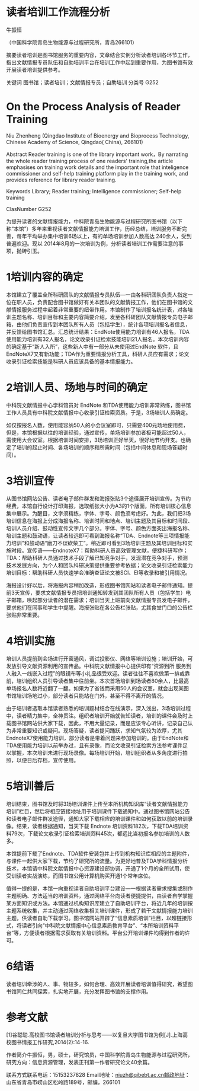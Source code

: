 # 读者培训工作流程分析

牛振恒

（中国科学院青岛生物能源与过程研究所，青岛266101）

摘要读者培训是图书馆服务的重要内容，文章结合实例分析读者培训各环节工作，指出文献情报专员队伍和自助培训平台在培训工作中起到重要作用，为图书馆有效开展读者培训提供参考。

关键词 图书馆；读者培训；文献情报专员；自助培训 分类号 G252

# On the Process Analysis of Reader Training

Niu Zhenheng (Qingdao Institute of Bioenergy and Bioprocess Technology, Chinese Academy of Science, Qingdao( China), 266101)

Abstract Reader training is one of the library important work，By narrating the whole reader training process of one readers' training,the article emphasises on training work details and the important role that inteligence commissioner and self-help training platform play in the training work, and provides reference for library reader training.

Keywords Library; Reader training; Intelligence commissioner; Self-help training

ClasNumber G252

为提升读者的文献情报能力，中科院青岛生物能源与过程研究所图书馆（以下称“本馆”）多年来重视读者文献情报能力培训工作，历经总结，培训服务不断完善，每年平均举办集中培训6场以上，有的单场培训参加人数高达 240余人，受到普遍欢迎。现以 2014年8月的一次培训为例，分析读者培训工作需要注意的事项，抛砖引玉。

# 1培训内容的确定

本馆建立了覆盖全所科研团队的文献情报专员队伍—一由各科研团队负责人指定一位在职人员，负责配合图书馆做好有关本团队的文献情报工作，他们在图书馆的文献情报服务过程中起着非常重要的纽带作用。本馆制作了培训报名统计表，对各培训主题名称、培训目标和主要内容简要介绍，发至各科研团队文献情报专员电子邮箱，由他们负责宣传到本团队所有人员（包括学生），统计各项培训报名者信息，并反馈给图书馆汇总。汇总统计结果：EndNote使用能力培训有46人报名，TDA使用能力培训有32人报名，论文收录引证检索技能培训21人报名。本次培训内容的确定基于“新人入所”，这些新人中有一部分从未使用过EndNote 软件，且EndNoteX7又有新功能；TDA作为重要情报分析工具，科研人员应有需求；论文收录引证检索技能是科研人员应该具备的基本情报能力。

# 2培训人员、场地与时间的确定

中科院文献情报中心学科馆员对 EndNote 和TDA使用能力培训非常熟练，图书馆工作人员具有中科院文献情报中心收录引证检索资质。于是，3场培训人员确定。

如仅按报名人数，使用能容纳50人的小会议室即可，只需要400元场地使用费，但是，本馆根据以往的培训经验，通过宣传，单场培训参加者极可能超过50人，需使用大会议室。根据培训时间安排，3场培训正好半天，很好地节约开支。也确定了培训的起止时间、各场培训的顺序和所需时间（包括中间休息和现场答疑时间）。

# 3培训宣传

从图书馆网站公告、读者电子邮件群发和海报张贴3个途径展开培训宣传。为节约经费，本馆自行设计打印海报，选取纸张大小为A3的1个版面，所有培训核心信息集中展示。为醒目，文字须精练，字体、字号、颜色须考虑好。为此，我们把3场培训信息在海报上分成海报名称、培训时间和地点、培训主题及其目标和时间段、培训人员介绍、鼓动性宣传文字几个部分。字体、字号、颜色方面突出海报名称、培训主题和鼓动语，让读者较远即可看到海报名称“TDA、Endnote等三项情报能力培训”和鼓动语“磨刀不误砍柴工”。稍近即可看到3场培训主题及其培训目标和实施时段。宣传语——EndnoteX7：帮助科研人员高效管理文献，便捷科研写作；TDA：帮助科研人员通过技术手段了解已知竞争对手，发现潜在竞争对手，预测技术发展方向，为个人和团队科研决策提供重要参考依据；论文收录引证检索能力培训目标：帮助科研人员快速学会准确查证论文被SCI、EI等收录和被引用情况。

海报设计好以后，将海报内容稍加改造，形成图书馆网站和读者电子邮件通知。提前3天宣传，要求文献情报专员把培训通知转发到其团队所有人员（包括学生）电子邮箱，唤起部分读者的潜在需求；培训当天上班前向文献情报专员发电子邮件，要求他们在同事和学生中提醒。海报张贴在各公告栏张贴，尤其食堂门口的公告栏张贴非常重要。

# 4培训实施

培训人员提前到会场进行开窗通风，调试投影仪、网络等培训设施；培训开始，可发放引导文献资源利用的宣传品。中科院文献情报中心提供印有“资源到所 服务到人融入一线嵌入过程”的眼镜布等小礼品很受欢迎。读者往往不喜欢做第一排或靠前，培训组织人员引导读者集中往前坐。本次首场培训到场读者80余人，比最高单场报名人数将近翻了一翻。如果为了省钱而采用50人的会议室，就会出现某图书馆培训场地过小，部分读者只能站在门外，甚至不得不离开的情况。

由于培训者选取本馆读者熟悉的培训题材结合在线演示，深入浅出，3场培训过程中，读者精力集中，全神贯注。组织者培训开始就告知读者，培训的课件会及时上载图书馆网站供大家下载，因此，不用大量记录，而是应该专心听讲，记录自己认为非常重要知识或疑问。现场答疑，读者提问踊跃，求知气氛较为浓厚，尤其EndnoteX7使用能力培训，部分读者是带着问题来参加培训的。由于EndNote和TDA使用能力培训以前举办过，且有录像，而论文收录引证检索方法参考课件足以掌握，本次培训未进行现场录像。每场培训开始，培训组织者从多角度进行拍照，以便日后存档，宣传使用。

# 5培训善后

培训结束，图书馆及时将3场培训课件上传至本所机构知识库“读者文献情报能力培训”栏目，然后将相应链接地址用于培训课件下载通知中。通过图书馆网站公告和读者电子邮件群发途径，通知大家下载相应的培训课件和如何获取以前的培训录像。结果，读者根据通知，当天下载 Endnote 培训资料182次，下载TDA培训资料79次，下载论文收录引证检索培训资料45次，都远比当初报名参加培训的人数多。

本馆提前下载了Endnote、TDA软件安装包并上传到机构知识库相应的主题附件，与课件一起供大家下载，节约了研究所的流量。为更好地普及TDA学科情报分析技术，本馆请中科院文献情报中心资源建设部协调，开通了1个月的全所试用，使受训读者实战演练，而图书馆公用计算机购买开通1个常年席位。

值得一提的是，本馆一向重视读者自助培训平台建设—一根据读者需求搜集或制作主题明确、方法适当的培训资料，通过网络平台向读者便捷提供，由读者自学掌握某方面知识或方法。本馆通过机构知识库建立了自助培训平台，将近几年的培训按主题系统收集，并主动通过网络收集相关培训课件，形成了若干文献情报能力培训主题，供读者自助下载学习。图书馆网站开辟了“信息素质培训”栏目，以超链接形式，将读者引向“中科院文献情报中心信息素质教育平台”、“本所培训资料平台”等，方便读者根据需求获取有关培训资料。平台公开培训课件均得到作者的许可。

# 6结语

读者培训牵涉的人、事、物较多，如何合理、高效开展读者培训值得研究，希望图书馆同仁共同探索，扎实地开展，充分发挥图书馆的支撑作用。

# 参考文献

[1]谷聪聪.高校图书馆读者培训分析与思考——以复旦大学图书馆为例[J].上海高校图书情报工作研究,2014(2):14-16.

作者简介牛振恒，男，硕士，研究馆员，中国科学院青岛生物能源与过程研究所，研究方向：信息资源管理，发表正刊第一作者研究论文40余篇。

联系方式联系电话：15153237828 Email地址：niuzh@qibebt.ac.cn邮政地址：山东省青岛市崂山区松岭路189号，邮编，266101